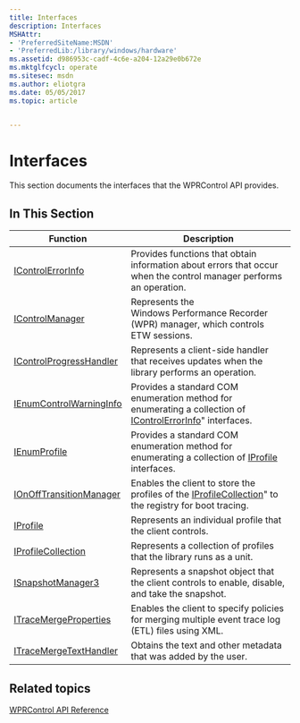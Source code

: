 ```yaml
---
title: Interfaces
description: Interfaces
MSHAttr:
- 'PreferredSiteName:MSDN'
- 'PreferredLib:/library/windows/hardware'
ms.assetid: d986953c-cadf-4c6e-a204-12a29e0b672e
ms.mktglfcycl: operate
ms.sitesec: msdn
ms.author: eliotgra
ms.date: 05/05/2017
ms.topic: article


---
```


# Interfaces


This section documents the interfaces that the WPRControl API provides.

## In This Section

|Function|Description|
|--|--|
|[IControlErrorInfo](icontrolerrorinfo.md) |Provides functions that obtain information about errors that occur when the control manager performs an operation. |
| [IControlManager](icontrolmanager.md)| Represents the Windows Performance Recorder (WPR) manager, which controls ETW sessions.|
|[IControlProgressHandler](icontrolprogresshandler.md) |Represents a client-side handler that receives updates when the library performs an operation. |
| [IEnumControlWarningInfo](ienumcontrolwarninginfo.md)| Provides a standard COM enumeration method for enumerating a collection of [IControlErrorInfo](icontrolerrorinfo.md)" interfaces.|
| [IEnumProfile](ienumprofile.md)| Provides a standard COM enumeration method for enumerating a collection of [IProfile](iprofile.md) interfaces.|
| [IOnOffTransitionManager](ionofftransitionmanager.md)| Enables the client to store the profiles of the [IProfileCollection](iprofilecollection.md)" to the registry for boot tracing.|
| [IProfile](iprofile.md)| Represents an individual profile that the client controls.|
| [IProfileCollection](iprofilecollection.md)| Represents a collection of profiles that the library runs as a unit.|
| [ISnapshotManager3](isnapshotmanager3.md)| Represents a snapshot object that the client controls to enable, disable, and take the snapshot.|
| [ITraceMergeProperties](itracemergeproperties.md)| Enables the client to specify policies for merging multiple event trace log (ETL) files using XML.|
| [ITraceMergeTextHandler](itracemergetexthandler.md)| Obtains the text and other metadata that was added by the user.|

## Related topics


[WPRControl API Reference](wprcontrol-api-reference.md)

 

 







